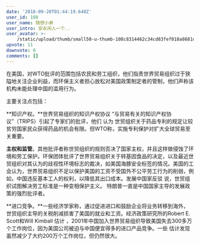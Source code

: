 ```yaml
---
date: '2018-09-20T01:44:19.640Z'
user_id: 108
user_name: 随想小弟
user_intro: 安永闲人一个..
user_avatar: >-
    /static/upload/thumb/small50-u-thumb-108c8314462c34cd83fef018a8681dece3de8f6ab2a.png
upvote: 11
downvote: 0
comments: []
---
```


在美国，对WTO批评的范围包括农民和劳工组织，他们指责世界贸易组织过于狭隘地关注企业利益，而环保主义者担心放松对美国政策制定者的管制，他们声称该机构未能处理中国的滥用行为。

主要关注点包括：

**知识产权。**世界贸易组织的知识产权协议 “与贸易有关的知识产权协议”（TRIPS）引起了专家们的批评，他们 认为 世贸组织关于药品专利的规定让较贫穷国家民众获得药品的机会有限。但WTO称，实施专利保护对扩大全球贸易至关重要。

**主权和监管**。其他批评者称世贸组织的规则否决了国家主权，并且这样做侵蚀了环境和劳工保护。环保团体批评了世界贸易组织关于转基因食品的决定，以及最近世贸组织对其认为的歧视性环境标志的裁决，如美国海豚安全标签的情况。美国的工会认为，世界贸易组织不足以保护美国的工资不受国外不公平劳工行为的削弱，例如，中国违反基本工人的权利，以降低其出口成本。发展中国家反驳 说，世贸组织试图解决劳工标准是一种变相保护主义。 特朗普一直是中国国家主导的发展政策的强烈批评者。

**进口竞争。**一些经济学家称，通过促进进口和鼓励企业将业务转移到海外，世贸组织主导的关税削减损害了美国的就业和工资。经济政策研究所的Robert E. Scott和Will Kimball 估计 ，2001年中国加入世界贸易组织导致美国失去300多万个工作岗位，因为美国公司被迫与中国便宜得多的进口产品竞争。一些 估计发现虽然减少了大约200万个工作岗位，但仍然很大。
